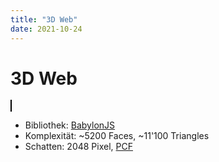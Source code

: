 ```yaml
---
title: "3D Web"
date: 2021-10-24
---
```


# 3D Web

<script src="https://cdn.babylonjs.com/babylon.js"></script>
<script src="https://cdn.babylonjs.com/loaders/babylonjs.loaders.min.js"></script>
<script type="module">
async function createSceneAsync(engine) {
	const scene = new BABYLON.Scene(engine);

	const enableReflections = true;

	// Camera

	const cameraTarget = new BABYLON.Vector3(0.0, 0.0, 0.0);
	const camera = new BABYLON.ArcRotateCamera('camera', 2.5, 1.3, 70.0, cameraTarget, scene);
	camera.lowerRadiusLimit = 20;
	camera.attachControl(canvas, true);

	// Lights

	const lightAmbient = new BABYLON.HemisphericLight('light-sun', new BABYLON.Vector3(0.0, 1.0, 0.0), scene);
	lightAmbient.intensity = 0.6;

	const directionSun = new BABYLON.Vector3(0.0, -1.0, -0.0);
	const lightSun = new BABYLON.DirectionalLight('light-ambient', directionSun, scene);
	lightSun.position = new BABYLON.Vector3(0.0, 10.0, 0.0);
	lightSun.intensity = 1.0;

	// Shadows

	const shadow = new BABYLON.ShadowGenerator(2048, lightSun);
	shadow.usePercentageCloserFiltering = true;

	// Material

	const materialWater = new BABYLON.StandardMaterial('water', scene);
	materialWater.diffuseColor = new BABYLON.Color3(0.5, 0.5, 1.0);
	if (enableReflections) {
		materialWater.specularTexture = new BABYLON.Texture('white.png', scene);
	}

	// Meshes

	const sphereSun = BABYLON.Mesh.CreateSphere('sphere-sun', 8, 5.0, scene);

	const cube = await BABYLON.SceneLoader.ImportMeshAsync('', './', '2021-10-17.glb', scene);
	shadow.addShadowCaster(cube.meshes[0]);
	cube.meshes[0].position.y = 0.1;
	cube.meshes[1].receiveShadows = true;

	const ground = BABYLON.MeshBuilder.CreateGround('ground', { width: 200, height: 200 });
	ground.material = materialWater;
	ground.receiveShadows = true;

	// Screen Space Reflections

	if (enableReflections) {
		const ssr = new BABYLON.ScreenSpaceReflectionPostProcess('ssr', scene, 1.0, camera);
		ssr.reflectionSamples = 64;
		ssr.strength = 0.9;
		ssr.reflectionSpecularFalloffExponent = 2;
	}

	// Update

	scene.beforeRender = () => {
		const r = 30.0;
		const angle = new Date().getTime() * 0.001;
		const x = r * Math.cos(angle);
		const z = r * Math.sin(angle);

		const positionLight = new BABYLON.Vector3(x, 50.0, z);
		sphereSun.position = positionLight;
		lightSun.position = positionLight;
		lightSun.setDirectionToTarget(new BABYLON.Vector3(0.0, 0.0, 0.0));
	}

	return scene;
}

async function main() {
	const canvas = document.getElementById('canvas');
	const engine = new BABYLON.Engine(canvas, true);
	const scene = await createSceneAsync(engine);

	engine.runRenderLoop(() => {
		scene.render();
	});

	window.addEventListener('resize', () => {
		engine.resize();
	});
}

window.addEventListener('load', main);
</script>

<style>
#canvas {
	border: 1px solid #000;
	width: 800px;
	height: 600px;
	touch-action: none;
}
</style>

<canvas id="canvas" touch-action="none"></canvas>

- Bibliothek: [BabylonJS](https://www.babylonjs.com/)
- Komplexität: ~5200 Faces, ~11'100 Triangles</li>
- Schatten: 2048 Pixel, [PCF](https://developer.nvidia.com/gpugems/gpugems/part-ii-lighting-and-shadows/chapter-11-shadow-map-antialiasing)
